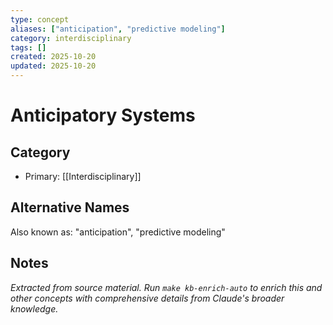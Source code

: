 ```yaml
---
type: concept
aliases: ["anticipation", "predictive modeling"]
category: interdisciplinary
tags: []
created: 2025-10-20
updated: 2025-10-20
---
```


# Anticipatory Systems

## Category

- Primary: [[Interdisciplinary]]

## Alternative Names

Also known as: "anticipation", "predictive modeling"

## Notes

*Extracted from source material. Run `make kb-enrich-auto` to enrich this and other concepts with comprehensive details from Claude's broader knowledge.*
